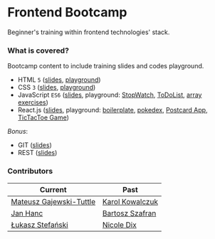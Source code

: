 # Frontend Bootcamp

Beginner's training within frontend technologies' stack.

### What is covered?

Bootcamp content to include training slides and codes playground.

- HTML `5` ([slides](trainings/html/slides), [playground](trainings/html/playground/))
- CSS `3` ([slides](trainings/css/slides), [playground](trainings/css/playground/))
- JavaScript `ES6` ([slides](trainings/js/slides), playground: [StopWatch](trainings/js/playground/stopWatch), [ToDoList](trainings/js/playground/toDoList), [array exercises](trainings/js/playground/array-exercises.html))
- React.js ([slides](trainings/react/slides), playground: [boilerplate](trainings/react/playground/create-react-app), [pokedex](trainings/react/playground/pokedex), [Postcard App](trainings/react/playground/postcard-app), [TicTacToe Game](trainings/react/playground/tic-tac-toe-game))

_Bonus_:

- GIT ([slides](trainings/git/slides))
- REST ([slides](trainings/rest/slides))

### Contributors

| Current  | Past |
|---|---|
| [Mateusz Gajewski-Tuttle](https://www.linkedin.com/in/mateusz-gajewski-tuttle/) | [Karol Kowalczuk](https://www.linkedin.com/in/kkowalcz92/) |
| [Jan Hanc](https://www.linkedin.com/in/jan-hanc-068921168/) | [Bartosz Szafran](https://www.linkedin.com/in/bartosz-szafran-818985103/) |
| [Łukasz Stefański](https://www.linkedin.com/in/lukaszstefanski92/) | [Nicole Dix](https://www.linkedin.com/in/nicoledix/)  |